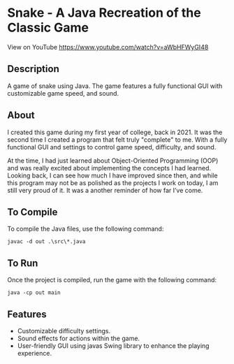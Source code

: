 # Snake - A Java Recreation of the Classic Game

View on YouTube
https://www.youtube.com/watch?v=aWbHFWyGI48

## Description
A game of snake using Java. The game features a fully functional GUI with customizable game speed, and sound.

## About
I created this game during my first year of college, back in 2021. It was the second time I created a program that felt truly "complete" to me. With a fully functional GUI and settings to control game speed, difficulty, and sound.

At the time, I had just learned about Object-Oriented Programming (OOP) and was really excited about implementing the concepts I had learned. Looking back, I can see how much I have improved since then, and while this program may not be as polished as the projects I work on today, I am still very proud of it. It was a another reminder of how far I’ve come.

## To Compile
To compile the Java files, use the following command:
```
javac -d out .\src\*.java
```

## To Run
Once the project is compiled, run the game with the following command:
```
java -cp out main
```

## Features
- Customizable difficulty settings.
- Sound effects for actions within the game.
- User-friendly GUI using javas Swing library to enhance the playing experience.
